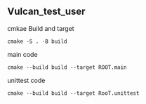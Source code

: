 ## Vulcan_test_user

cmkae Build and target

`cmake -S . -B build`

main code 

`cmake --build build --target ROOT.main`

unittest code

`cmake --build build --target RooT.unittest`



